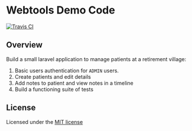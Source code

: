
# Webtools Demo Code

[![Travis CI](https://travis-ci.com/natsu90/webtools-demo.svg?branch=master)](https://travis-ci.com/natsu90/webtools-demo)

## Overview

Build a small laravel application to manage patients at a retirement village:

1. Basic users authentication for `ADMIN` users.
2. Create patients and edit details
3. Add notes to patient and view notes in a timeline
4. Build a functioning suite of tests

## License

Licensed under the [MIT license](http://opensource.org/licenses/MIT)
